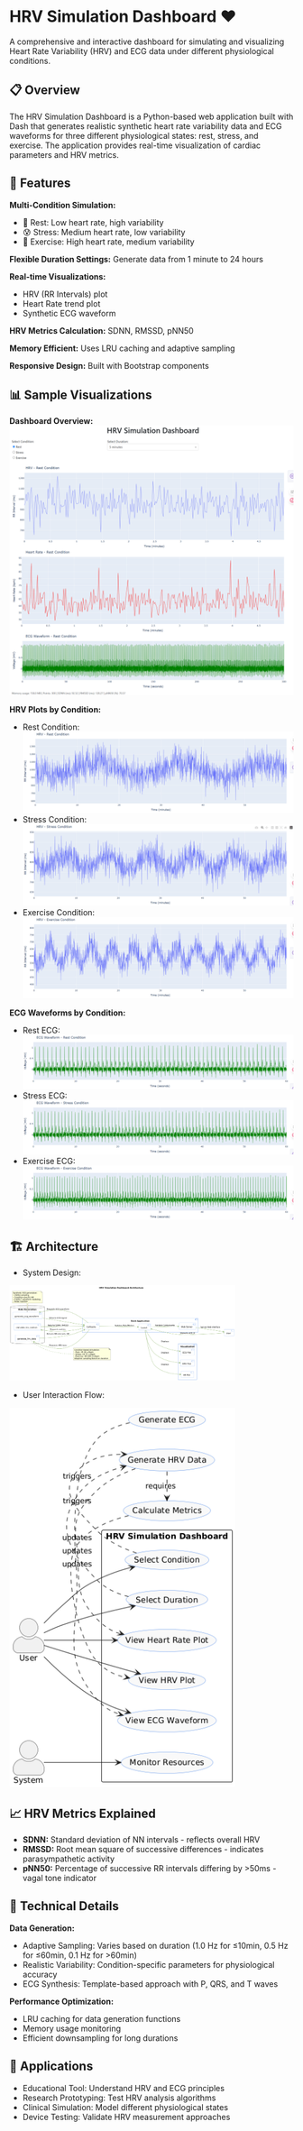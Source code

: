 HRV Simulation Dashboard ❤️
========================

A comprehensive and interactive dashboard for simulating and visualizing Heart Rate Variability (HRV) and ECG data under different physiological conditions.

📋 Overview
-----------

The HRV Simulation Dashboard is a Python-based web application built with Dash that generates realistic synthetic heart rate variability data and ECG waveforms for three different physiological states: rest, stress, and exercise. The application provides real-time visualization of cardiac parameters and HRV metrics.

🚀 Features
-----------

**Multi-Condition Simulation:**
- 🧘 Rest: Low heart rate, high variability
- 😰 Stress: Medium heart rate, low variability
- 🏃 Exercise: High heart rate, medium variability

**Flexible Duration Settings:** Generate data from 1 minute to 24 hours

**Real-time Visualizations:**
- HRV (RR Intervals) plot
- Heart Rate trend plot
- Synthetic ECG waveform

**HRV Metrics Calculation:** SDNN, RMSSD, pNN50

**Memory Efficient:** Uses LRU caching and adaptive sampling

**Responsive Design:** Built with Bootstrap components

📊 Sample Visualizations
----------------------

**Dashboard Overview:**
![Dashboard Overview](Main-dashboard-Image.png)

**HRV Plots by Condition:**
- Rest Condition: ![HRV Rest](hrv_rest.png)
- Stress Condition: ![HRV Stress](hrv_stress.png)
- Exercise Condition: ![HRV Exercise](hrv_exercise.png)

**ECG Waveforms by Condition:**
- Rest ECG: ![ECG Rest](ecg_rest.png)
- Stress ECG: ![ECG Stress](ecg_stress.png)
- Exercise ECG: ![ECG Exercise](ecg_exercise.png)

🏗️ Architecture
---------------

- System Design:  
<img src="UML-dashboard.png" alt="UML Dashboard" width="400"/>

- User Interaction Flow:  
<img src="UML-user.png" alt="UML User" width="400"/>



📈 HRV Metrics Explained
-----------------------

- **SDNN:** Standard deviation of NN intervals - reflects overall HRV
- **RMSSD:** Root mean square of successive differences - indicates parasympathetic activity
- **pNN50:** Percentage of successive RR intervals differing by >50ms - vagal tone indicator

🔬 Technical Details
------------------

**Data Generation:**
- Adaptive Sampling: Varies based on duration (1.0 Hz for ≤10min, 0.5 Hz for ≤60min, 0.1 Hz for >60min)
- Realistic Variability: Condition-specific parameters for physiological accuracy
- ECG Synthesis: Template-based approach with P, QRS, and T waves

**Performance Optimization:**
- LRU caching for data generation functions
- Memory usage monitoring
- Efficient downsampling for long durations

🏥 Applications
---------------

- Educational Tool: Understand HRV and ECG principles
- Research Prototyping: Test HRV analysis algorithms
- Clinical Simulation: Model different physiological states
- Device Testing: Validate HRV measurement approaches
